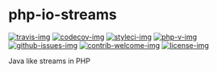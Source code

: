 php-io-streams
==============

[travis-img]: https://img.shields.io/travis/hschulz/php-io-streams.svg?style=flat-square
[codecov-img]: https://img.shields.io/codecov/c/github/hschulz/php-io-streams.svg?style=flat-square
[php-v-img]: https://img.shields.io/packagist/php-v/hschulz/php-io-streams?style=flat-square
[github-issues-img]: https://img.shields.io/github/issues/hschulz/php-io-streams.svg?style=flat-square
[contrib-welcome-img]: https://img.shields.io/badge/contributions-welcome-blue.svg?style=flat-square
[license-img]: https://img.shields.io/github/license/hschulz/php-io-streams.svg?style=flat-square
[styleci-img]: https://styleci.io/repos/130522002/shield

[![travis-img]](https://travis-ci.com/github/hschulz/php-io-streams)
[![codecov-img]](https://codecov.io/gh/hschulz/php-io-streams)
[![styleci-img]](https://github.styleci.io/repos/130522002)
[![php-v-img]](https://packagist.org/packages/hschulz/php-io-streams)
[![github-issues-img]](https://github.com/hschulz/php-io-streams/issues)
[![contrib-welcome-img]](https://github.com/hschulz/php-io-streams/blob/master/CONTRIBUTING.md)
[![license-img]](https://github.com/hschulz/php-io-streams/blob/master/LICENSE)

Java like streams in PHP

